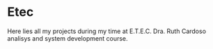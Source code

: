 # Etec

Here lies all my projects during my time at E.T.E.C. Dra. Ruth Cardoso analisys and system development course.
